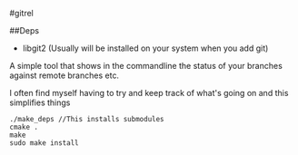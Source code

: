 #gitrel


##Deps
- libgit2 (Usually will be installed on your system when you add git)


A simple tool that shows in the commandline the status of your branches against remote branches etc.

I often find myself having to try and keep track of what's going on and this simplifies things

```Shell
./make_deps //This installs submodules
cmake .
make
sudo make install
```

